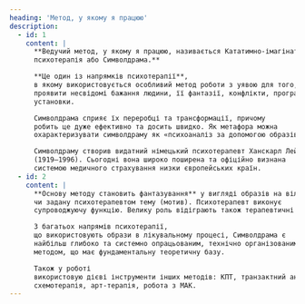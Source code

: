 ```yaml
---
heading: 'Метод, у якому я працюю'
description:
  - id: 1
    content: |
      **Ведучий метод, у якому я працюю, називається Кататимно-імагінативна
      психотерапія або Символдрама.** 

      **Це один із напрямків психотерапії**,
      в якому використовується особливий метод роботи з уявою для того, щоб
      проявити несвідомі бажання людини, її фантазії, конфлікти, програми,
      установки. 

      Символдрама сприяє їх переробці та трансформації, причому
      робить це дуже ефективно та досить швидко. Як метафора можна
      охарактеризувати символдраму як «психоаналіз за допомогою образів».

      Символдраму створив видатний німецький психотерапевт Ханскарл Лейнер
      (1919–1996). Сьогодні вона широко поширена та офіційно визнана
      системою медичного страхування низки європейських країн.
  - id: 2
    content: |
      **Основу методу становить фантазування** у вигляді образів на вільну
      чи задану психотерапевтом тему (мотив). Психотерапевт виконує
      супроводжуючу функцію. Велику роль відіграють також терапевтичні бесіди, аналіз образів та малюнків. 

      З багатьох напрямів психотерапії,
      що використовують образи в лікувальному процесі, Символдрама є
      найбільш глибоко та системно опрацьованим, технічно організованим
      методом, що має фундаментальну теоретичну базу. 

      Також у роботі
      використовую дієві інструменти інших методів: КПТ, транзактний аналіз,
      схемотерапія, арт-терапія, робота з МАК.
---
```

